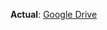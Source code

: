 **Actual**: [Google Drive](https://drive.google.com/drive/folders/1n7KAw_ACSoOeiUhKhrPPfzm_V6dIiIy7)
